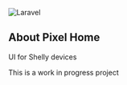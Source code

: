
![Laravel](https://github.com/tuxonice/pixel-home/workflows/tests/badge.svg?branch=upgrade/laravel-8)

## About Pixel Home

UI for Shelly devices

This is a work in progress project
